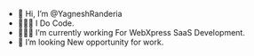 - 👋 Hi, I’m @YagneshRanderia
- 👨🏻‍💻 I Do Code.
- 👨🏻‍💼 I’m currently working For WebXpress SaaS Development.
- 💞️ I’m looking New opportunity for work.
